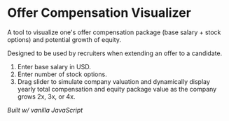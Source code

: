 # Offer Compensation Visualizer
A tool to visualize one's offer compensation package (base salary + stock options) and potential growth of equity.

Designed to be used by recruiters when extending an offer to a candidate.

1. Enter base salary in USD.
2. Enter number of stock options.
3. Drag slider to simulate company valuation and dynamically display yearly total compensation and equity package value as the company grows 2x, 3x, or 4x.

*Built w/ vanilla JavaScript*
